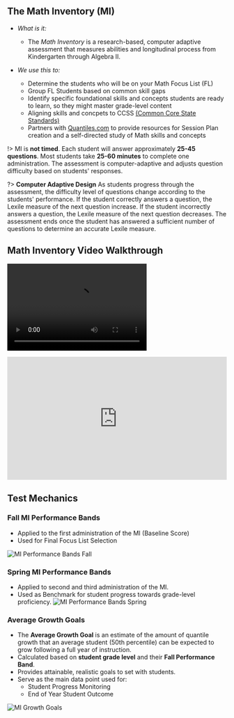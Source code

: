 ## The Math Inventory (MI)

- *What is it:*
	- The *Math Inventory* is a research-based, computer adaptive assessment that measures abilities and longitudinal process from Kindergarten through Algebra II.

- *We use this to:*
	- Determine the students who will be on your Math Focus List (FL)
	- Group FL Students based on common skill gaps
	- Identify specific foundational skills and concepts students are ready to learn, so they might master grade-level content
	- Aligning skills and concpets to CCSS [(Common Core State Standards)](http://www.corestandards.org/read-the-standards/)
	- Partners with [Quantiles.com](https://www.quantiles.com/) to provide resources for Session Plan creation and a self-directed study of Math skills and concepts

!> 	MI is **not timed**. 
	Each student will answer approximately **25-45 questions**.
	Most students take **25-60 minutes** to complete one administration.
	The assessment is computer-adaptive and adjusts question difficulty based on students' responses.


?> **Computer Adaptive Design**		As students progress through the assessment, the difficulty level of questions change according to the students' performance. If the student correctly answers a question, the Lexile measure of the next question increase. If the student incorrectly answers a question, the Lexile measure of the next question decreases. The assessment ends once the student has answered a sufficient number of questions to determine an accurate Lexile measure.

## Math Inventory Video Walkthrough

<video src="/_media/HMH_MI_Walkthrough.mp4" type="video/mp4"  width="320" height="200" controls preload></video>

<div style='max-width: 640px'><div style='position: relative; padding-bottom: 56.25%; height: 0; overflow: hidden;'><iframe width="640" height="360" src="https://web.microsoftstream.com/embed/video/3711218c-c3c2-4390-a589-d3ee59f590a3?autoplay=false&amp;showinfo=true" allowfullscreen style="border:none; position: absolute; top: 0; left: 0; right: 0; bottom: 0; height: 100%; max-width: 100%;"></iframe></div></div>


## Test Mechanics 


### Fall MI Performance Bands

- Applied to the first administration of the MI (Baseline Score) 
- Used for Final Focus List Selection

![MI Performance Bands Fall](/_images/MIBandsFall.jpg)


### Spring MI Performance Bands

- Applied to second and third administration of the MI.
- Used as Benchmark for student progress towards grade-level proficiency.
![MI Performance Bands Spring](/_images/MIBandsSpring.jpg)


### Average Growth Goals

- The **Average Growth Goal** is an estimate of the amount of quantile growth that an average student (50th percentile) can be expected to grow following a full year of instruction.
- Calculated based on **student grade level** and their **Fall Performance Band**.
- Provides attainable, realistic goals to set with students.
- Serve as the main data point used for:
	- Student Progress Monitoring
	- End of Year Student Outcome

![MI Growth Goals](/_images/MIGrowthGoals.jpg)